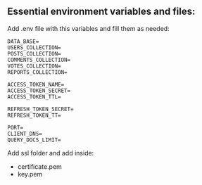 ## Essential environment variables and files:

Add .env file with this variables and fill them as needed:

```
DATA_BASE=
USERS_COLLECTION=
POSTS_COLLECTION=
COMMENTS_COLLECTION=
VOTES_COLLECTION=
REPORTS_COLLECTION=

ACCESS_TOKEN_NAME=
ACCESS_TOKEN_SECRET=
ACCESS_TOKEN_TTL=

REFRESH_TOKEN_SECRET=
REFRESH_TOKEN_TT=

PORT=
CLIENT_DNS=
QUERY_DOCS_LIMIT=
```

Add ssl folder and add inside:

- certificate.pem
- key.pem
